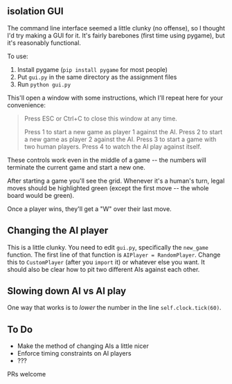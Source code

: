 ## isolation GUI

The command line interface seemed a little clunky (no offense), so I thought I'd
try making a GUI for it. It's fairly barebones (first time using pygame), but
it's reasonably functional.

To use:

1. Install pygame (`pip install pygame` for most people)
2. Put `gui.py` in the same directory as the assignment files
3. Run `python gui.py`

This'll open a window with some instructions, which I'll repeat here for your
convenience:

> Press ESC or Ctrl+C to close this window at any time.
>
> Press 1 to start a new game as player 1 against the AI.
> Press 2 to start a new game as player 2 against the AI.
> Press 3 to start a game with two human players.
> Press 4 to watch the AI play against itself.

These controls work even in the middle of a game -- the numbers will terminate
the current game and start a new one.

After starting a game you'll see the grid. Whenever it's a human's turn, legal
moves should be highlighted green (except the first move -- the whole board
would be green).

Once a player wins, they'll get a "W" over their last move.


## Changing the AI player

This is a little clunky. You need to edit `gui.py`, specifically the `new_game`
function. The first line of that function is `AIPlayer = RandomPlayer`. Change
this to `CustomPlayer` (after you `import` it) or whatever else you want. It
should also be clear how to pit two different AIs against each other.

## Slowing down AI vs AI play

One way that works is to _lower_ the number in the line `self.clock.tick(60)`.


## To Do

- Make the method of changing AIs a little nicer
- Enforce timing constraints on AI players
- ???

PRs welcome
